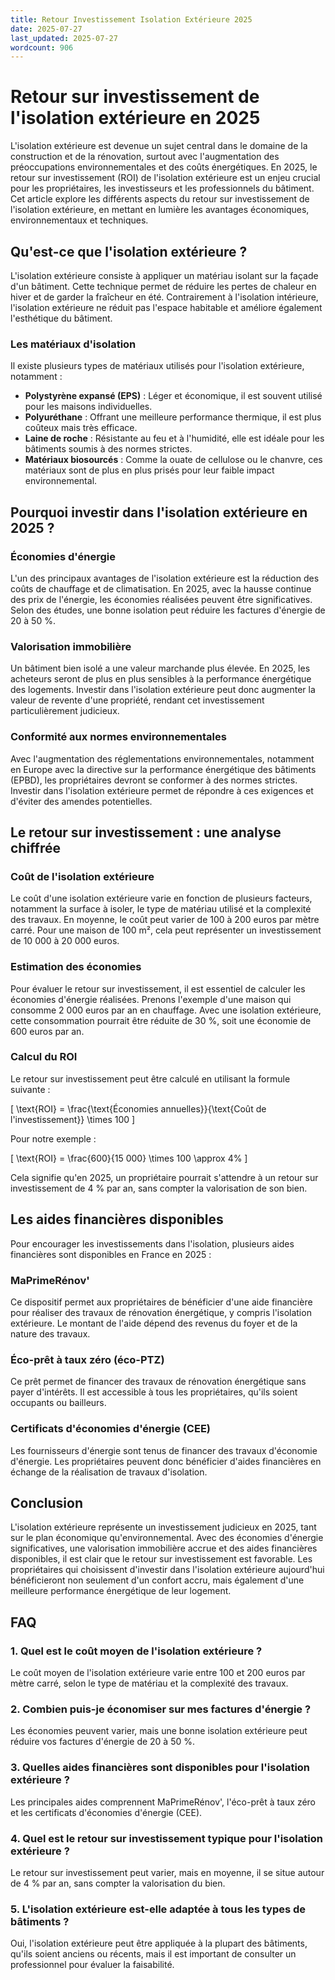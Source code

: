 ```yaml
---
title: Retour Investissement Isolation Extérieure 2025
date: 2025-07-27
last_updated: 2025-07-27
wordcount: 906
---
```


# Retour sur investissement de l'isolation extérieure en 2025

L'isolation extérieure est devenue un sujet central dans le domaine de la construction et de la rénovation, surtout avec l'augmentation des préoccupations environnementales et des coûts énergétiques. En 2025, le retour sur investissement (ROI) de l'isolation extérieure est un enjeu crucial pour les propriétaires, les investisseurs et les professionnels du bâtiment. Cet article explore les différents aspects du retour sur investissement de l'isolation extérieure, en mettant en lumière les avantages économiques, environnementaux et techniques.

## Qu'est-ce que l'isolation extérieure ?

L'isolation extérieure consiste à appliquer un matériau isolant sur la façade d'un bâtiment. Cette technique permet de réduire les pertes de chaleur en hiver et de garder la fraîcheur en été. Contrairement à l'isolation intérieure, l'isolation extérieure ne réduit pas l'espace habitable et améliore également l'esthétique du bâtiment.

### Les matériaux d'isolation

Il existe plusieurs types de matériaux utilisés pour l'isolation extérieure, notamment :

- **Polystyrène expansé (EPS)** : Léger et économique, il est souvent utilisé pour les maisons individuelles.
- **Polyuréthane** : Offrant une meilleure performance thermique, il est plus coûteux mais très efficace.
- **Laine de roche** : Résistante au feu et à l'humidité, elle est idéale pour les bâtiments soumis à des normes strictes.
- **Matériaux biosourcés** : Comme la ouate de cellulose ou le chanvre, ces matériaux sont de plus en plus prisés pour leur faible impact environnemental.

## Pourquoi investir dans l'isolation extérieure en 2025 ?

### Économies d'énergie

L'un des principaux avantages de l'isolation extérieure est la réduction des coûts de chauffage et de climatisation. En 2025, avec la hausse continue des prix de l'énergie, les économies réalisées peuvent être significatives. Selon des études, une bonne isolation peut réduire les factures d'énergie de 20 à 50 %.

### Valorisation immobilière

Un bâtiment bien isolé a une valeur marchande plus élevée. En 2025, les acheteurs seront de plus en plus sensibles à la performance énergétique des logements. Investir dans l'isolation extérieure peut donc augmenter la valeur de revente d'une propriété, rendant cet investissement particulièrement judicieux.

### Conformité aux normes environnementales

Avec l'augmentation des réglementations environnementales, notamment en Europe avec la directive sur la performance énergétique des bâtiments (EPBD), les propriétaires devront se conformer à des normes strictes. Investir dans l'isolation extérieure permet de répondre à ces exigences et d'éviter des amendes potentielles.

## Le retour sur investissement : une analyse chiffrée

### Coût de l'isolation extérieure

Le coût d'une isolation extérieure varie en fonction de plusieurs facteurs, notamment la surface à isoler, le type de matériau utilisé et la complexité des travaux. En moyenne, le coût peut varier de 100 à 200 euros par mètre carré. Pour une maison de 100 m², cela peut représenter un investissement de 10 000 à 20 000 euros.

### Estimation des économies

Pour évaluer le retour sur investissement, il est essentiel de calculer les économies d'énergie réalisées. Prenons l'exemple d'une maison qui consomme 2 000 euros par an en chauffage. Avec une isolation extérieure, cette consommation pourrait être réduite de 30 %, soit une économie de 600 euros par an.

### Calcul du ROI

Le retour sur investissement peut être calculé en utilisant la formule suivante :

\[
\text{ROI} = \frac{\text{Économies annuelles}}{\text{Coût de l'investissement}} \times 100
\]

Pour notre exemple :

\[
\text{ROI} = \frac{600}{15 000} \times 100 \approx 4\%
\]

Cela signifie qu'en 2025, un propriétaire pourrait s'attendre à un retour sur investissement de 4 % par an, sans compter la valorisation de son bien.

## Les aides financières disponibles

Pour encourager les investissements dans l'isolation, plusieurs aides financières sont disponibles en France en 2025 :

### MaPrimeRénov'

Ce dispositif permet aux propriétaires de bénéficier d'une aide financière pour réaliser des travaux de rénovation énergétique, y compris l'isolation extérieure. Le montant de l'aide dépend des revenus du foyer et de la nature des travaux.

### Éco-prêt à taux zéro (éco-PTZ)

Ce prêt permet de financer des travaux de rénovation énergétique sans payer d'intérêts. Il est accessible à tous les propriétaires, qu'ils soient occupants ou bailleurs.

### Certificats d'économies d'énergie (CEE)

Les fournisseurs d'énergie sont tenus de financer des travaux d'économie d'énergie. Les propriétaires peuvent donc bénéficier d'aides financières en échange de la réalisation de travaux d'isolation.

## Conclusion

L'isolation extérieure représente un investissement judicieux en 2025, tant sur le plan économique qu'environnemental. Avec des économies d'énergie significatives, une valorisation immobilière accrue et des aides financières disponibles, il est clair que le retour sur investissement est favorable. Les propriétaires qui choisissent d'investir dans l'isolation extérieure aujourd'hui bénéficieront non seulement d'un confort accru, mais également d'une meilleure performance énergétique de leur logement.

## FAQ

### 1. Quel est le coût moyen de l'isolation extérieure ?

Le coût moyen de l'isolation extérieure varie entre 100 et 200 euros par mètre carré, selon le type de matériau et la complexité des travaux.

### 2. Combien puis-je économiser sur mes factures d'énergie ?

Les économies peuvent varier, mais une bonne isolation extérieure peut réduire vos factures d'énergie de 20 à 50 %.

### 3. Quelles aides financières sont disponibles pour l'isolation extérieure ?

Les principales aides comprennent MaPrimeRénov', l'éco-prêt à taux zéro et les certificats d'économies d'énergie (CEE).

### 4. Quel est le retour sur investissement typique pour l'isolation extérieure ?

Le retour sur investissement peut varier, mais en moyenne, il se situe autour de 4 % par an, sans compter la valorisation du bien.

### 5. L'isolation extérieure est-elle adaptée à tous les types de bâtiments ?

Oui, l'isolation extérieure peut être appliquée à la plupart des bâtiments, qu'ils soient anciens ou récents, mais il est important de consulter un professionnel pour évaluer la faisabilité.